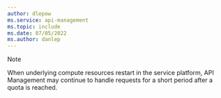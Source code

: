 ```yaml
---
author: dlepow
ms.service: api-management
ms.topic: include
ms.date: 07/05/2022
ms.author: danlep
---
```

> [!NOTE]
> When underlying compute resources restart in the service platform, API Management may continue to handle requests for a short period after a quota is reached.